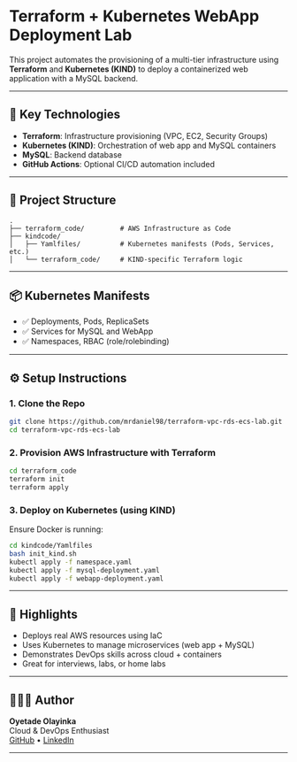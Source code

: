 # Terraform + Kubernetes WebApp Deployment Lab

This project automates the provisioning of a multi-tier infrastructure using **Terraform** and **Kubernetes (KIND)** to deploy a containerized web application with a MySQL backend.

---

## 🚀 Key Technologies
- **Terraform**: Infrastructure provisioning (VPC, EC2, Security Groups)
- **Kubernetes (KIND)**: Orchestration of web app and MySQL containers
- **MySQL**: Backend database
- **GitHub Actions**: Optional CI/CD automation included

---

## 📂 Project Structure
```
.
├── terraform_code/         # AWS Infrastructure as Code
├── kindcode/
│   ├── Yamlfiles/          # Kubernetes manifests (Pods, Services, etc.)
│   └── terraform_code/     # KIND-specific Terraform logic
```

---

## 📦 Kubernetes Manifests
- ✅ Deployments, Pods, ReplicaSets
- ✅ Services for MySQL and WebApp
- ✅ Namespaces, RBAC (role/rolebinding)

---

## ⚙️ Setup Instructions

### 1. Clone the Repo
```bash
git clone https://github.com/mrdaniel98/terraform-vpc-rds-ecs-lab.git
cd terraform-vpc-rds-ecs-lab
```

### 2. Provision AWS Infrastructure with Terraform
```bash
cd terraform_code
terraform init
terraform apply
```

### 3. Deploy on Kubernetes (using KIND)
Ensure Docker is running:
```bash
cd kindcode/Yamlfiles
bash init_kind.sh
kubectl apply -f namespace.yaml
kubectl apply -f mysql-deployment.yaml
kubectl apply -f webapp-deployment.yaml
```

---

## 🎯 Highlights
- Deploys real AWS resources using IaC
- Uses Kubernetes to manage microservices (web app + MySQL)
- Demonstrates DevOps skills across cloud + containers
- Great for interviews, labs, or home labs

---

## 👨🏽‍💻 Author

**Oyetade Olayinka**  
Cloud & DevOps Enthusiast  
[GitHub](https://github.com/mrdaniel98) • [LinkedIn](https://www.linkedin.com/in/oyetade-olayinka-0120171a2/)

---

